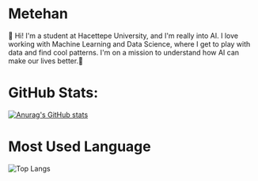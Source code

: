 # Metehan


👋 Hi! I'm a student at Hacettepe University, and I'm really into AI. I love working with Machine Learning and Data Science, where I get to play with data and find cool patterns. I'm on a mission to understand how AI can make our lives better.🌟


# GitHub Stats:
[![Anurag's GitHub stats](https://github-readme-stats.vercel.app/api?username=metehan41)](https://github.com/metehan41/github-readme-stats)

# Most Used Language
![Top Langs](https://github-readme-stats.vercel.app/api/top-langs/?username=anuraghazra&layout=compact)

